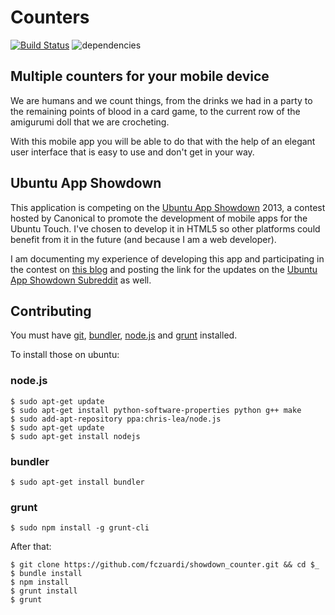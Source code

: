 Counters
========

[![Build Status](https://travis-ci.org/fczuardi/showdown_counter.png?branch=master)](https://travis-ci.org/fczuardi/showdown_counter) ![dependencies](https://david-dm.org/fczuardi/showdown_counter.png)

Multiple counters for your mobile device
----------------------------------------

We are humans and we count things, from the drinks we had in a party to the
remaining points of blood in a card game, to the current row of the amigurumi
doll that we are crocheting.

With this mobile app you will be able to do that with the help of an elegant
user interface that is easy to use and don't get in your way.


Ubuntu App Showdown
-------------------

This application is competing on the [Ubuntu App Showdown](http://developer.ubuntu.com/showdown/) 2013, a contest hosted by Canonical to promote the development of
mobile apps for the Ubuntu Touch. I've chosen to develop it in HTML5 so other
platforms could benefit from it in the future (and because I am a web developer).

I am documenting my experience of developing this app and participating in the
contest on
[this blog](https://github.com/fczuardi/ubuntu_app_showdown/wiki)
and posting the link for the updates on the
[Ubuntu App Showdown Subreddit](http://www.reddit.com/r/ubuntuappshowdown)
as well.

Contributing
------------

You must have [git](http://git-scm.com/), [bundler](http://bundler.io/),
[node.js](http://nodejs.org/) and [grunt](http://gruntjs.com/) installed.

To install those on ubuntu:

### node.js

    $ sudo apt-get update
    $ sudo apt-get install python-software-properties python g++ make
    $ sudo add-apt-repository ppa:chris-lea/node.js
    $ sudo apt-get update
    $ sudo apt-get install nodejs

### bundler

    $ sudo apt-get install bundler

### grunt

    $ sudo npm install -g grunt-cli

After that:

    $ git clone https://github.com/fczuardi/showdown_counter.git && cd $_
    $ bundle install
    $ npm install
    $ grunt install
    $ grunt

